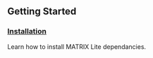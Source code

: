 ## Getting Started

<h3 style="padding-top:0"><a href="lite-installation">Installation</a></h3>
Learn how to install MATRIX Lite dependancies.

<!-- <h3 style="padding-top:0"> <a href="javascript-installation">Javascript Setup</a></h3>
Use Javascript to program with MATRIX CORE. -->